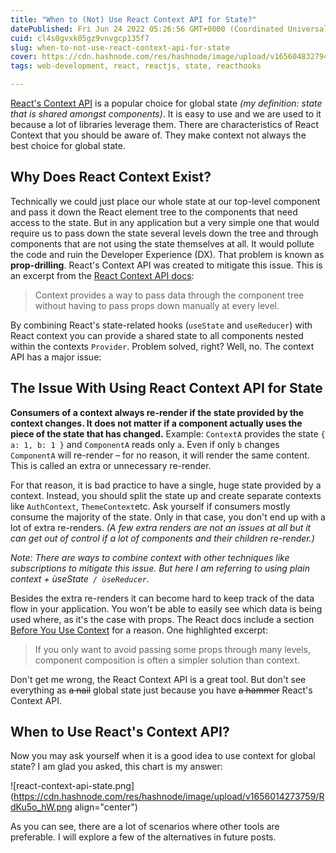 ```yaml
---
title: "When to (Not) Use React Context API for State?"
datePublished: Fri Jun 24 2022 05:26:56 GMT+0000 (Coordinated Universal Time)
cuid: cl4s0gvxk05gz9vnvgcp135f7
slug: when-to-not-use-react-context-api-for-state
cover: https://cdn.hashnode.com/res/hashnode/image/upload/v1656048327945/Sf7vhl63d.png
tags: web-development, react, reactjs, state, reacthooks

---
```


[React's Context API](https://reactjs.org/docs/context.html) is a popular choice for global state *(my definition: state that is shared amongst components)*. It is easy to use and we are used to it because a lot of libraries leverage them. There are characteristics of React Context that you should be aware of. They make context not always the best choice for global state.

## Why Does React Context Exist?
Technically we could just place our whole state at our top-level component and pass it down the React element tree to the components that need access to the state. But in any application but a very simple one that would require us to pass down the state several levels down the tree and through components that are not using the state themselves at all. It would pollute the code and ruin the Developer Experience (DX). That problem is known as **prop-drilling**. React's Context API was created to mitigate this issue. This is an excerpt from the [React Context API docs](https://reactjs.org/docs/context.html):

> Context provides a way to pass data through the component tree without having to pass props down manually at every level.

By combining React's state-related hooks (`useState` and `useReducer`) with React context you can provide a shared state to all components nested within the contexts `Provider`. Problem solved, right? Well, no. The context API has a major issue:

## The Issue With Using React Context API for State
**Consumers of a context always re-render if the state provided by the context changes. It does not matter if a component actually uses the piece of the state that has changed.** Example: `ContextA` provides the state `{ a: 1, b: 1 }` and `ComponentA` reads only `a`. Even if only `b` changes `ComponentA` will re-render – for no reason, it will render the same content. This is called an extra or unnecessary re-render.

For that reason, it is bad practice to have a single, huge state provided by a context. Instead, you should split the state up and create separate contexts like `AuthContext`, `ThemeContext`etc. Ask yourself if consumers mostly consume the majority of the state. Only in that case, you don't end up with a lot of extra re-renders. *(A few extra renders are not an issues at all but it can get out of control if a lot of components and their children re-render.)*

*Note: There are ways to combine context with other techniques like subscriptions to mitigate this issue. But here I am referring to using plain context + ùseState` / ùseReducer`.*

Besides the extra re-renders it can become hard to keep track of the data flow in your application. You won't be able to easily see which data is being used where, as it's the case with props. The React docs include a section [Before You Use Context](https://reactjs.org/docs/context.html#before-you-use-context) for a reason. One highlighted excerpt:

> If you only want to avoid passing some props through many levels, component composition is often a simpler solution than context.

Don't get me wrong, the React Context API is a great tool. But don't see everything as <s>a nail</s> global state just because you have <s>a hammer</s> React's Context API.

## When to Use React's Context API?
Now you may ask yourself when it is a good idea to use context for global state? I am glad you asked, this chart is my answer:

![react-context-api-state.png](https://cdn.hashnode.com/res/hashnode/image/upload/v1656014273759/RdKu5o_hW.png align="center")

As you can see, there are a lot of scenarios where other tools are preferable. I will explore a few of the alternatives in future posts.